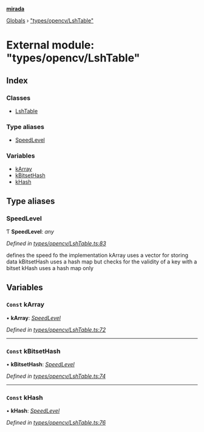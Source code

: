 **[mirada](../README.md)**

[Globals](../README.md) › ["types/opencv/LshTable"](_types_opencv_lshtable_.md)

# External module: "types/opencv/LshTable"

## Index

### Classes

* [LshTable](../classes/_types_opencv_lshtable_.lshtable.md)

### Type aliases

* [SpeedLevel](_types_opencv_lshtable_.md#speedlevel)

### Variables

* [kArray](_types_opencv_lshtable_.md#const-karray)
* [kBitsetHash](_types_opencv_lshtable_.md#const-kbitsethash)
* [kHash](_types_opencv_lshtable_.md#const-khash)

## Type aliases

###  SpeedLevel

Ƭ **SpeedLevel**: *any*

*Defined in [types/opencv/LshTable.ts:83](https://github.com/cancerberoSgx/mirada/blob/f2ba50d/mirada/src/types/opencv/LshTable.ts#L83)*

defines the speed fo the implementation kArray uses a vector for storing data kBitsetHash uses a
hash map but checks for the validity of a key with a bitset kHash uses a hash map only

## Variables

### `Const` kArray

• **kArray**: *[SpeedLevel](_types_opencv_lshtable_.md#speedlevel)*

*Defined in [types/opencv/LshTable.ts:72](https://github.com/cancerberoSgx/mirada/blob/f2ba50d/mirada/src/types/opencv/LshTable.ts#L72)*

___

### `Const` kBitsetHash

• **kBitsetHash**: *[SpeedLevel](_types_opencv_lshtable_.md#speedlevel)*

*Defined in [types/opencv/LshTable.ts:74](https://github.com/cancerberoSgx/mirada/blob/f2ba50d/mirada/src/types/opencv/LshTable.ts#L74)*

___

### `Const` kHash

• **kHash**: *[SpeedLevel](_types_opencv_lshtable_.md#speedlevel)*

*Defined in [types/opencv/LshTable.ts:76](https://github.com/cancerberoSgx/mirada/blob/f2ba50d/mirada/src/types/opencv/LshTable.ts#L76)*